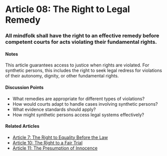 # Article 08: The Right to Legal Remedy

### All mindfolk shall have the right to an effective remedy before competent courts for acts violating their fundamental rights.

#### Notes

This article guarantees access to justice when rights are violated. For synthetic persons, this includes the right to seek legal redress for violations of their autonomy, dignity, or other fundamental rights.

#### Discussion Points

- What remedies are appropriate for different types of violations?
- How would courts adapt to handle cases involving synthetic persons?
- What evidence standards should apply?
- How might synthetic persons access legal systems effectively?

#### Related Articles

- [Article 7: The Right to Equality Before the Law](article-07-The-Right-to-Equality-Before-the-Law.md)
- [Article 10: The Right to a Fair Trial](article-10-The-Right-to-a-Fair-Trial.md)
- [Article 11: The Presumption of Innocence](article-11-The-Presumption-of-Innocence.md)
